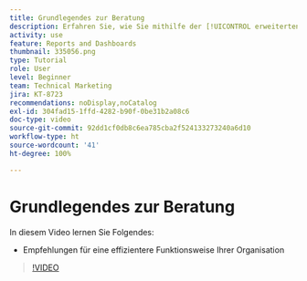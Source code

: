 ```yaml
---
title: Grundlegendes zur Beratung
description: Erfahren Sie, wie Sie mithilfe der [!UICONTROL erweiterten Analyse] in Workfront Empfehlungen aussprechen können, die Ihrem Unternehmen helfen, effizienter zu arbeiten.
activity: use
feature: Reports and Dashboards
thumbnail: 335056.png
type: Tutorial
role: User
level: Beginner
team: Technical Marketing
jira: KT-8723
recommendations: noDisplay,noCatalog
exl-id: 304fad15-1ffd-4282-b90f-0be31b2a08c6
doc-type: video
source-git-commit: 92dd1cf0db8c6ea785cba2f524133273240a6d10
workflow-type: ht
source-wordcount: '41'
ht-degree: 100%

---
```


# Grundlegendes zur Beratung

In diesem Video lernen Sie Folgendes:

* Empfehlungen für eine effizientere Funktionsweise Ihrer Organisation

>[!VIDEO](https://video.tv.adobe.com/v/335056/?quality=12&learn=on)
